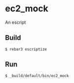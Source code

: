ec2_mock
=====

An escript

Build
-----

    $ rebar3 escriptize

Run
---

    $ _build/default/bin/ec2_mock
